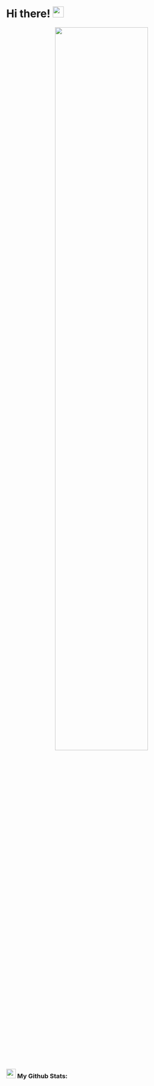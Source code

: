 # Hi there! <img src="https://github.com/TheDudeThatCode/TheDudeThatCode/blob/master/Assets/Hi.gif" width="29px">
<p align='center'>
<img src="https://raw.githubusercontent.com/SP-XD/SP-XD/main/images/dev-working_rounded.gif" width='70%'>
</p>

### <img src='https://media1.giphy.com/media/du3J3cXyzhj75IOgvA/giphy.gif?cid=ecf05e47x2g034i9pzwtzzsd3xgg2w9nr94t4tflbbgo3008&rid=giphy.gif' width='25px'> My Github Stats:






<!--
**pinklaosa/pinklaosa** is a ✨ _special_ ✨ repository because its `README.md` (this file) appears on your GitHub profile.

Here are some ideas to get you started:

- 🔭 I’m currently working on ...
- 🌱 I’m currently learning ...
- 👯 I’m looking to collaborate on ...
- 🤔 I’m looking for help with ...
- 💬 Ask me about ...
- 📫 How to reach me: ...
- 😄 Pronouns: ...
- ⚡ Fun fact: ...
-->
